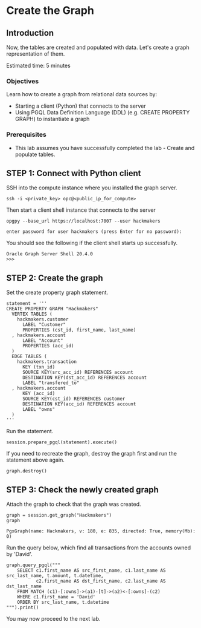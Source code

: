 # Create the Graph

## Introduction

Now, the tables are created and populated with data. Let's create a graph representation of them.

Estimated time: 5 minutes

### Objectives

Learn how to create a graph from relational data sources by:
- Starting a client (Python) that connects to the server
- Using PGQL Data Definition Language (DDL) (e.g. CREATE PROPERTY GRAPH) to instantiate a graph

### Prerequisites

- This lab assumes you have successfully completed the lab - Create and populate tables.

## **STEP 1:** Connect with Python client

SSH into the compute instance where you installed the graph server.

    ssh -i <private_key> opc@<public_ip_for_compute>

Then start a client shell instance that connects to the server

    opgpy --base_url https://localhost:7007 --user hackmakers
    
    enter password for user hackmakers (press Enter for no password): 

You should see the following if the client shell starts up successfully.

    Oracle Graph Server Shell 20.4.0
    >>>

## **STEP 2:** Create the graph

Set the create property graph statement.

    statement = '''
    CREATE PROPERTY GRAPH "Hackmakers"
      VERTEX TABLES (
        hackmakers.customer
          LABEL "Customer"
          PROPERTIES (cst_id, first_name, last_name)
      , hackmakers.account
          LABEL "Account"
          PROPERTIES (acc_id)
      )
      EDGE TABLES (
        hackmakers.transaction
          KEY (txn_id)
          SOURCE KEY(src_acc_id) REFERENCES account
          DESTINATION KEY(dst_acc_id) REFERENCES account
          LABEL "transfered_to"
      , hackmakers.account
          KEY (acc_id)
          SOURCE KEY(cst_id) REFERENCES customer
          DESTINATION KEY(acc_id) REFERENCES account
          LABEL "owns"
      )
    '''

Run the statement.

    session.prepare_pgql(statement).execute()

If you need to recreate the graph, destroy the graph first and run the statement above again.

    graph.destroy()

## **STEP 3:** Check the newly created graph

Attach the graph to check that the graph was created. 

    graph = session.get_graph("Hackmakers")
    graph
    
    PgxGraph(name: Hackmakers, v: 180, e: 835, directed: True, memory(Mb): 0)

Run the query below, which find all transactions from the accounts owned by 'David'.

    graph.query_pgql("""
        SELECT c1.first_name AS src_first_name, c1.last_name AS src_last_name, t.amount, t.datetime, 
               c2.first_name AS dst_first_name, c2.last_name AS dst_last_name
        FROM MATCH (c1)-[:owns]->(a1)-[t]->(a2)<-[:owns]-(c2)
        WHERE c1.first_name = 'David'
        ORDER BY src_last_name, t.datetime
    """).print()

You may now proceed to the next lab.
